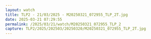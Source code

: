 ```yaml
---
layout: watch
title: TLP2 - 21/03/2025 - M20250321_072955_TLP_2T.jpg
date: 2025-03-21 07:29:55
permalink: /2025/03/21/watch/M20250321_072955_TLP_2
capture: TLP2/2025/202503/20250320/M20250321_072955_TLP_2T.jpg
---
```

